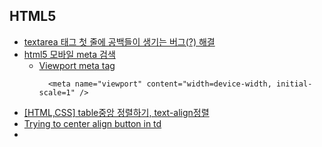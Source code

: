 ## HTML5
- [ textarea 태그 첫 줄에 공백들이 생기는 버그(?) 해결](https://saem-ee.tistory.com/54)
- [html5 모바일 meta 검색](https://www.google.com/search?q=html5+%EB%AA%A8%EB%B0%94%EC%9D%BC+meta&newwindow=1&sca_esv=ad7fdbf3f67da793&ei=YXSuaMWWLdPe2roPvrafiQw&ved=0ahUKEwiFy-G6_6mPAxVTr1YBHT7bJ8EQ4dUDCBA&uact=5&oq=html5+%EB%AA%A8%EB%B0%94%EC%9D%BC+meta&gs_lp=Egxnd3Mtd2l6LXNlcnAiFGh0bWw1IOuqqOuwlOydvCBtZXRhMgUQIRigATIFECEYoAEyBRAhGKABMgUQIRigATIFECEYoAFI8xFQjgdYlhFwAXgBkAEAmAGXAqABsQaqAQMyLTO4AQPIAQD4AQGYAgSgAsMGwgIKEAAYsAMY1gQYR8ICBBAAGB7CAgUQABjvBcICBBAhGBWYAwCIBgGQBgGSBwUxLjAuM6AH-wuyBwMyLTO4B78GwgcFMC4yLjLIBww&sclient=gws-wiz-serp)
  - [Viewport meta tag](https://developer.mozilla.org/ko/docs/Web/HTML/Guides/Viewport_meta_element)
    ```
      <meta name="viewport" content="width=device-width, initial-scale=1" />
    ```
- [[HTML,CSS] table중앙 정렬하기, text-align정렬](https://wikim.tistory.com/102)
- [Trying to center align button in td](https://stackoverflow.com/questions/22385386/trying-to-center-align-button-in-td/22385466)
- []()